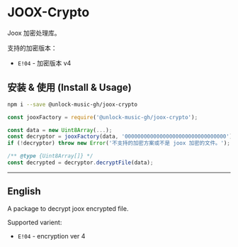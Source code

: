 # JOOX-Crypto

Joox 加密处理库。

支持的加密版本：

- `E!04` - 加密版本 v4

## 安装 & 使用 (Install & Usage)

```sh
npm i --save @unlock-music-gh/joox-crypto
```

```js
const jooxFactory = require('@unlock-music-gh/joox-crypto');

const data = new Uint8Array(...);
const decryptor = jooxFactory(data, '00000000000000000000000000000000');
if (!decryptor) throw new Error('不支持的加密方案或不是 joox 加密的文件。');

/** @type {Uint8Array[]} */
const decrypted = decryptor.decryptFile(data);
```

---

## English

A package to decrypt joox encrypted file.

Supported varient:

- `E!04` - encryption ver 4
